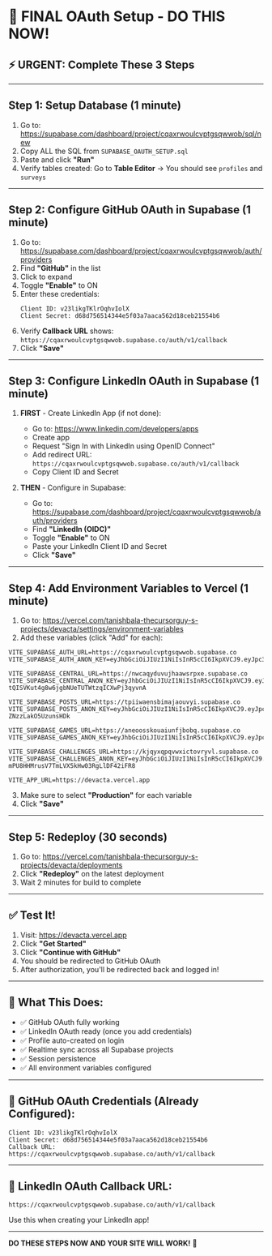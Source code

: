 # 🚀 FINAL OAuth Setup - DO THIS NOW!

## ⚡ URGENT: Complete These 3 Steps

---

## Step 1: Setup Database (1 minute)

1. Go to: https://supabase.com/dashboard/project/cqaxrwoulcvptgsqwwob/sql/new
2. Copy ALL the SQL from `SUPABASE_OAUTH_SETUP.sql`
3. Paste and click **"Run"**
4. Verify tables created: Go to **Table Editor** → You should see `profiles` and `surveys`

---

## Step 2: Configure GitHub OAuth in Supabase (1 minute)

1. Go to: https://supabase.com/dashboard/project/cqaxrwoulcvptgsqwwob/auth/providers
2. Find **"GitHub"** in the list
3. Click to expand
4. Toggle **"Enable"** to ON
5. Enter these credentials:
   ```
   Client ID: v23likgTKlrOqhvIolX
   Client Secret: d68d756514344e5f03a7aaca562d18ceb21554b6
   ```
6. Verify **Callback URL** shows: `https://cqaxrwoulcvptgsqwwob.supabase.co/auth/v1/callback`
7. Click **"Save"**

---

## Step 3: Configure LinkedIn OAuth in Supabase (1 minute)

1. **FIRST** - Create LinkedIn App (if not done):
   - Go to: https://www.linkedin.com/developers/apps
   - Create app
   - Request "Sign In with LinkedIn using OpenID Connect"
   - Add redirect URL: `https://cqaxrwoulcvptgsqwwob.supabase.co/auth/v1/callback`
   - Copy Client ID and Secret

2. **THEN** - Configure in Supabase:
   - Go to: https://supabase.com/dashboard/project/cqaxrwoulcvptgsqwwob/auth/providers
   - Find **"LinkedIn (OIDC)"**
   - Toggle **"Enable"** to ON
   - Paste your LinkedIn Client ID and Secret
   - Click **"Save"**

---

## Step 4: Add Environment Variables to Vercel (1 minute)

1. Go to: https://vercel.com/tanishbala-thecursorguy-s-projects/devacta/settings/environment-variables
2. Add these variables (click "Add" for each):

```
VITE_SUPABASE_AUTH_URL=https://cqaxrwoulcvptgsqwwob.supabase.co
VITE_SUPABASE_AUTH_ANON_KEY=eyJhbGciOiJIUzI1NiIsInR5cCI6IkpXVCJ9.eyJpc3MiOiJzdXBhYmFzZSIsInJlZiI6ImNxYXhyd291bGN2cHRnc3F3d29iIiwicm9sZSI6ImFub24iLCJpYXQiOjE3NTk2NDIxNDksImV4cCI6MjA3NTIxODE0OX0.2fF00Xk5Dsx8ezYiDWXLhDkXonGQDXR3Y1udi7MrLz8

VITE_SUPABASE_CENTRAL_URL=https://nwcaqyduvujhaawsrpxe.supabase.co
VITE_SUPABASE_CENTRAL_ANON_KEY=eyJhbGciOiJIUzI1NiIsInR5cCI6IkpXVCJ9.eyJpc3MiOiJzdXBhYmFzZSIsInJlZiI6Im53Y2FxeWR1dnVqaGFhd3NycHhlIiwicm9sZSI6ImFub24iLCJpYXQiOjE3NTk2NDEzMDksImV4cCI6MjA3NTIxNzMwOX0.cuNo-tQISVKut4g8w6jgbNUeTUTWtzqICXwPj3qyvnA

VITE_SUPABASE_POSTS_URL=https://tpiiwaensbimajaouvyi.supabase.co
VITE_SUPABASE_POSTS_ANON_KEY=eyJhbGciOiJIUzI1NiIsInR5cCI6IkpXVCJ9.eyJpc3MiOiJzdXBhYmFzZSIsInJlZiI6InRwaWl3YWVuc2JpbWFqYW91dnlpIiwicm9sZSI6ImFub24iLCJpYXQiOjE3NTk2NDE3MjIsImV4cCI6MjA3NTIxNzcyMn0.29JgxFDCSchWkTUVn233EZKEb-ZNzzLakO5UzunsHDk

VITE_SUPABASE_GAMES_URL=https://aneoosskouaiunfjbobq.supabase.co
VITE_SUPABASE_GAMES_ANON_KEY=eyJhbGciOiJIUzI1NiIsInR5cCI6IkpXVCJ9.eyJpc3MiOiJzdXBhYmFzZSIsInJlZiI6ImFuZW9vc3Nrb3VhaXVuZmpib2JxIiwicm9sZSI6ImFub24iLCJpYXQiOjE3NTk2NDE4OTMsImV4cCI6MjA3NTIxNzg5M30.9EtW4OUt2XVgDUgLi7r_r8zaEXft2YGo8zTpuSPA3sY

VITE_SUPABASE_CHALLENGES_URL=https://kjqyxqpqvwxictovryvl.supabase.co
VITE_SUPABASE_CHALLENGES_ANON_KEY=eyJhbGciOiJIUzI1NiIsInR5cCI6IkpXVCJ9.eyJpc3MiOiJzdXBhYmFzZSIsInJlZiI6ImtqcXl4cXBxdnd4aWN0b3ZyeXZsIiwicm9sZSI6ImFub24iLCJpYXQiOjE3NTk2NDIwMzgsImV4cCI6MjA3NTIxODAzOH0.HMOg25t-mPU8HHMrusV7TmLVX5kHw03RgLlDF42iFR8

VITE_APP_URL=https://devacta.vercel.app
```

3. Make sure to select **"Production"** for each variable
4. Click **"Save"**

---

## Step 5: Redeploy (30 seconds)

1. Go to: https://vercel.com/tanishbala-thecursorguy-s-projects/devacta/deployments
2. Click **"Redeploy"** on the latest deployment
3. Wait 2 minutes for build to complete

---

## ✅ Test It!

1. Visit: https://devacta.vercel.app
2. Click **"Get Started"**
3. Click **"Continue with GitHub"**
4. You should be redirected to GitHub OAuth
5. After authorization, you'll be redirected back and logged in!

---

## 🎯 What This Does:

- ✅ GitHub OAuth fully working
- ✅ LinkedIn OAuth ready (once you add credentials)
- ✅ Profile auto-created on login
- ✅ Realtime sync across all Supabase projects
- ✅ Session persistence
- ✅ All environment variables configured

---

## 📝 GitHub OAuth Credentials (Already Configured):

```
Client ID: v23likgTKlrOqhvIolX
Client Secret: d68d756514344e5f03a7aaca562d18ceb21554b6
Callback URL: https://cqaxrwoulcvptgsqwwob.supabase.co/auth/v1/callback
```

---

## 🔗 LinkedIn OAuth Callback URL:

```
https://cqaxrwoulcvptgsqwwob.supabase.co/auth/v1/callback
```

Use this when creating your LinkedIn app!

---

**DO THESE STEPS NOW AND YOUR SITE WILL WORK!** 🚀
